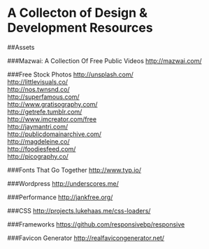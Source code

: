 A Collecton of Design & Development Resources
=============

##Assets

###Mazwai: A Collection Of Free Public Videos
http://mazwai.com/  

###Free Stock Photos
http://unsplash.com/  
http://littlevisuals.co/  
http://nos.twnsnd.co/  
http://superfamous.com/  
http://www.gratisography.com/  
http://getrefe.tumblr.com/  
http://www.imcreator.com/free  
http://jaymantri.com/  
http://publicdomainarchive.com/  
http://magdeleine.co/  
http://foodiesfeed.com/  
http://picography.co/  

###Fonts That Go Together
http://www.typ.io/

###Wordpress
http://underscores.me/

###Performance
http://jankfree.org/

###CSS
http://projects.lukehaas.me/css-loaders/

###Frameworks
https://github.com/responsivebp/responsive

###Favicon Generator
http://realfavicongenerator.net/
